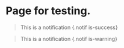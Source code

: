 # Page for testing.

> This is a notification
{.notif is-success}

> This is a notification
{.notif is-warning}